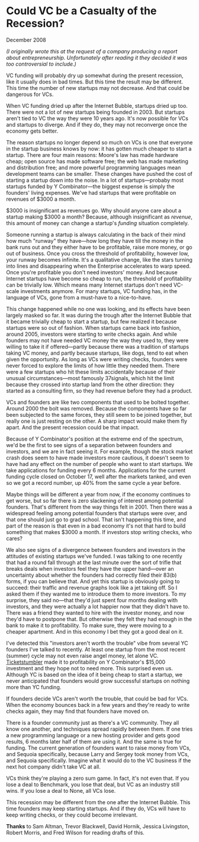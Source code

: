 # Could VC be a Casualty of the Recession?

December 2008  
  
*(I originally wrote this at the request of a company producing
a report about entrepreneurship. Unfortunately after reading it
they decided it was too controversial to include.)*  
  

VC funding will probably dry up somewhat during the present recession,
like it usually does in bad times. But this time the result may
be different. This time the number of new startups may not decrease.
And that could be dangerous for VCs.  
  
When VC funding dried up after the Internet Bubble, startups dried
up too. There were not a lot of new startups being founded in
2003. But startups aren't tied to VC the way they were 10 years
ago. It's now possible for VCs and startups to diverge. And if
they do, they may not reconverge once the economy gets better.  
  
The reason startups no longer depend so much on VCs is one that
everyone in the startup business knows by now: it has gotten much
cheaper to start a startup. There are four main reasons: Moore's
law has made hardware cheap; open source has made software free;
the web has made marketing and distribution free; and more powerful
programming languages mean development teams can be smaller. These
changes have pushed the cost of starting a startup down into the
noise. In a lot of startups—probaby most startups funded by
Y Combinator—the biggest expense is simply the founders'
living expenses. We've had startups that were profitable on revenues
of $3000 a month.  
  
$3000 is insignificant as revenues go. Why should anyone care about
a startup making $3000 a month? Because, although insignificant
as *revenue*, this amount of money can change a startup's
*funding* situation completely.  
  
Someone running a startup is always calculating in the back of their
mind how much "runway" they have—how long they have till the
money in the bank runs out and they either have to be profitable,
raise more money, or go out of business. Once you cross the threshold
of profitability, however low, your runway becomes infinite. It's
a qualitative change, like the stars turning into lines and
disappearing when the Enterprise accelerates to warp speed. Once
you're profitable you don't need investors' money. And because
Internet startups have become so cheap to run, the threshold of
profitability can be trivially low. Which means many Internet
startups don't need VC-scale investments anymore. For many startups,
VC funding has, in the language of VCs, gone from a must-have to a
nice-to-have.  
  
This change happened while no one was looking, and its effects have
been largely masked so far. It was during the trough after the
Internet Bubble that it became trivially cheap to start a startup,
but few realized it because startups were so out of fashion. When
startups came back into fashion, around 2005, investors were starting
to write checks again. And while founders may not have needed VC
money the way they used to, they were willing to take it if
offered—partly because there was a tradition of startups
taking VC money, and partly because startups, like dogs, tend to
eat when given the opportunity. As long as VCs were writing checks,
founders were never forced to explore the limits of how little they
needed them. There were a few startups who hit these limits
accidentally because of their unusual circumstances—most
famously 37signals, which hit the limit because they crossed into
startup land from the other direction: they started as a consulting
firm, so they had revenue before they had a product.  
  
VCs and founders are like two components that used to be bolted
together. Around 2000 the bolt was removed. Because the components
have so far been subjected to the same forces, they still seem to
be joined together, but really one is just resting on the other.
A sharp impact would make them fly apart. And the present recession
could be that impact.  
  
Because of Y Combinator's position at the extreme end of the spectrum,
we'd be the first to see signs of a separation between founders and
investors, and we are in fact seeing it. For example, though the
stock market crash does seem to have made investors more cautious,
it doesn't seem to have had any effect on the number of people who
want to start startups. We take applications for funding every 6
months. Applications for the current funding cycle closed on October
17, well after the markets tanked, and even so we got a record
number, up 40% from the same cycle a year before.  
  
Maybe things will be different a year from now, if the economy
continues to get worse, but so far there is zero slackening of
interest among potential founders. That's different from the way
things felt in 2001. Then there was a widespread feeling among
potential founders that startups were over, and that one should
just go to grad school. That isn't happening this time, and part
of the reason is that even in a bad economy it's not that hard to
build something that makes $3000 a month. If investors stop writing
checks, who cares?  
  
We also see signs of a divergence between founders and investors
in the attitudes of existing startups we've funded. I was talking
to one recently that had a round fall through at the last minute
over the sort of trifle that breaks deals when investors feel they
have the upper hand—over an uncertainty about whether the
founders had correctly filed their 83(b) forms, if you can believe
that. And yet this startup is obviously going to succeed: their
traffic and revenue graphs look like a jet taking off. So I asked
them if they wanted me to introduce them to more investors. To my
surprise, they said no—that they'd just spent four months
dealing with investors, and they were actually a lot happier now
that they didn't have to. There was a friend they wanted to hire
with the investor money, and now they'd have to postpone that. But
otherwise they felt they had enough in the bank to make it to
profitability. To make sure, they were moving to a cheaper apartment.
And in this economy I bet they got a good deal on it.  
  
I've detected this "investors aren't worth the trouble" vibe from
several YC founders I've talked to recently. At least one startup
from the most recent (summer) cycle may not even raise angel money,
let alone VC. [Ticketstumbler](http://ticketstumbler.com)
made it to profitability on Y Combinator's $15,000 investment and
they hope not to need more. This surprised even us. Although YC
is based on the idea of it being cheap to start a startup, we never
anticipated that founders would grow successful startups on nothing
more than YC funding.  
  
If founders decide VCs aren't worth the trouble, that could be bad
for VCs. When the economy bounces back in a few years and they're
ready to write checks again, they may find that founders have moved
on.  
  
There is a founder community just as there's a VC community. They
all know one another, and techniques spread rapidly between them.
If one tries a new programming language or a new hosting provider
and gets good results, 6 months later half of them are using it.
And the same is true for funding. The current generation of founders
want to raise money from VCs, and Sequoia specifically, because
Larry and Sergey took money from VCs, and Sequoia specifically.
Imagine what it would do to the VC business if the next hot company
didn't take VC at all.  
  
VCs think they're playing a zero sum game. In fact, it's not even
that. If you lose a deal to Benchmark, you lose that deal, but VC
as an industry still wins. If you lose a deal to None, all VCs
lose.  
  
This recession may be different from the one after the Internet
Bubble. This time founders may keep starting startups. And if
they do, VCs will have to keep writing checks, or they could become
irrelevant.  
  
  
  
  
  
  
  
**Thanks** to Sam Altman, Trevor Blackwell, David Hornik, Jessica
Livingston, Robert Morris, and Fred Wilson for reading drafts of
this.  
  
